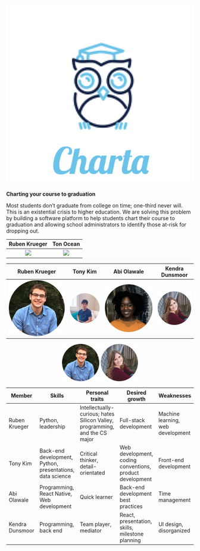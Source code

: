 <p align="center">
  <img src="imgs/Logo.png" />
</p>

**Charting your course to graduation**


Most students don’t graduate from college on time; one-third never will. This is an existential crisis to higher education. We are solving this problem by building a software platform to help students chart their course to graduation and allowing school administrators to identify those at-risk for dropping out. 


Ruben Krueger             |  Ton Ocean
:-------------------------:|:-------------------------:
![](https://...Dark.png)  |  ![](https://...Ocean.png)


|  Ruben Krueger |  Tony Kim |  Abi Olawale | Kendra Dunsmoor  |
|---|---|---|---|
|  ![](imgs/ruben.png) |  ![](imgs/tony.png) | ![](imgs/abi.png)  | ![](imgs/kendra.png)  |



<p align="center">
  <img src="imgs/ruben.png" width="100" />
  <img src="imgs/kendra.png" width="100" /> 
</p>


| Member  | Skills  | Personal traits  | Desired growth  | Weaknesses  |
|---|---|---|---|---|
| Ruben Krueger  |  Python, leadership |  Intellectually-curious; hates Silicon Valley, programming, and the CS major |  Full-stack development |  Machine learning, web development |
|Tony Kim   |  Back-end development, Python, presentations, data science | Critical thinker, detail-orientated  |  Web development, coding conventions, product development | Front-end development|
| Abi Olawale  | Programming, React Native, Web development  | Quick learner  |  Back-end development best practices | Time management  |
| Kendra Dunsmoor  | Programming, back end | Team player, mediator  | React, presentation, skills, milestone planning  | UI design, disorganized  |
